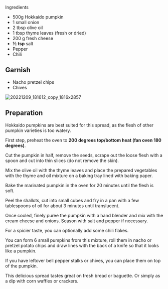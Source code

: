 Ingredients

-   500g Hokkaido pumpkin
-   1 small onion
-   2 tbsp olive oil
-   1 tbsp thyme leaves (fresh or dried)
-   200 g fresh cheese
-   **½** **tsp**
    salt
-   Pepper
-   Chili

## Garnish

-   Nacho pretzel chips
-   Chives

![20221209_181612_copy_1816x2857](https://ramiboutas.s3.amazonaws.com/khadija/media/images/20221209_181612_copy_1816x2857.width-800.jpg)

## Preparation

Hokkaido pumpkins are best suited for this spread, as the flesh of other pumpkin varieties is too watery.

First step, preheat the oven to **200 degrees top/bottom heat (fan oven 180 degrees)**.

Cut the pumpkin in half, remove the seeds, scrape out the loose flesh with a spoon and cut into thin slices (do not remove the skin).

Mix the olive oil with the thyme leaves and place the prepared vegetables with the thyme and oil mixture on a baking tray lined with baking paper.

Bake the marinated pumpkin in the oven for 20 minutes until the flesh is soft.

Peel the shallots, cut into small cubes and fry in a pan with a few tablespoons of oil for about 3 minutes until translucent.

Once cooled, finely puree the pumpkin with a hand blender and mix with the cream cheese and onions. Season with salt and pepper if necessary.

For a spicier taste, you can optionally add some chili flakes.

You can form 6 small pumpkins from this mixture, roll them in nacho or pretzel potato chips and draw lines with the back of a knife so that it looks like a pumpkin.

If you have leftover bell pepper stalks or chives, you can place them on top of the pumpkin.

This delicious spread tastes great on fresh bread or baguette. Or simply as a dip with corn waffles or crackers.
